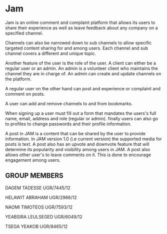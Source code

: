 # Jam
Jam is an online comment and complaint platform that allows its users to share their experience as well
as leave feedback about any company on a specified channel.

Channels can also be narrowed down to sub channels to allow specific targeted content sharing
for and among users. Each channel and sub channel covers a different and unique topic.

Another feature of the user is the role of the user. A client can either be a regular user or an admin.
An admin is a volunteer client who maintains the channel they are in charge of.
An admin can create and update channels on the platform.

A regular user on the other hand can post and experience or complaint and comment on posts.

A user can add and remove channels to and from bookmarks.

When signing up a user must fill out a form that mandates the users's full name, email, address and role (regular or admin).
finally users can also go to profiles to change passwords and their profile information.

A post in JAM is a content that can be shared by the user to provide information. In JAM version 1.0 (i.e current version) the supported media for posts is text. 
A post also has an upvote and downvote feature that will determine its popularity and visibility among users in JAM.
A post also allows other user's to leave comments on it. This is done to encourage engagement among users.

## GROUP MEMBERS

DAGEM TADESSE UGR/7445/12

HELAWIT ABRAHAM UGR/2966/12

NAOMI TIMOTEOS UGR/7593/12

YEABSIRA LEULSEGED UGR/6049/12

TSEGA YEAKOB UGR/8465/12

